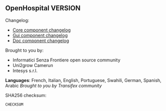 OpenHospital VERSION
---------------------

Changelog:

 - [Core component changelog](https://github.com/informatici/openhospital-core/compare/SECONDLASTTAG...LASTTAG)
 - [Gui component changelog](https://github.com/informatici/openhospital-gui/compare/SECONDLASTTAG...LASTTAG)
 - [Doc component changelog](https://github.com/informatici/openhospital-doc/compare/SECONDLASTTAG...LASTTAG)

Brought to you by:
- Informatici Senza Frontiere open source community
- Uni2grow Camerun
- Intesys s.r.l.

**Languages**: French, Italian, English, Portuguese, Swahili, German, Spanish, Arabic
*Brought to you by Transifex community*

SHA256 checksum:
```
CHECKSUM
```
